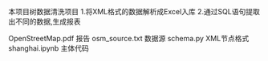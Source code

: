 本项目树数据清洗项目
1.将XML格式的数据解析成Excel入库
2.通过SQL语句提取出不同的数据,生成报表


OpenStreetMap.pdf 报告
osm_source.txt 数据源
schema.py XML节点格式
shanghai.ipynb 主体代码
